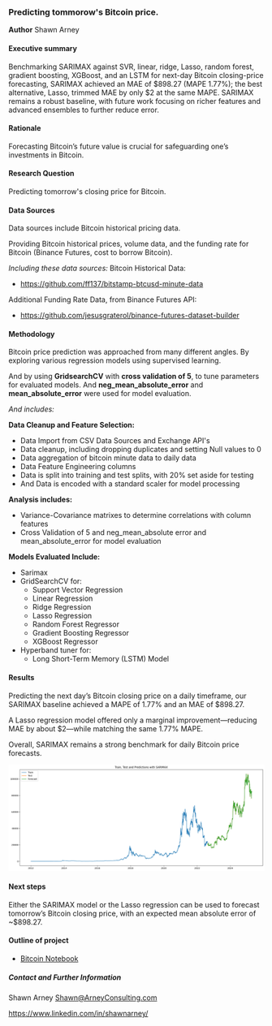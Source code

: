 ### Predicting tommorow's Bitcoin price.

**Author**
Shawn Arney

#### Executive summary
Benchmarking SARIMAX against SVR, linear, ridge, Lasso, random forest, gradient boosting, XGBoost, and an LSTM for next-day Bitcoin closing-price forecasting, SARIMAX achieved an MAE of $898.27 (MAPE 1.77%); the best alternative, Lasso, trimmed MAE by only $2 at the same MAPE. SARIMAX remains a robust baseline, with future work focusing on richer features and advanced ensembles to further reduce error.

#### Rationale
Forecasting Bitcoin’s future value is crucial for safeguarding one’s investments in Bitcoin.

#### Research Question
Predicting tomorrow's closing price for Bitcoin.

#### Data Sources
Data sources include Bitcoin historical pricing data. 

Providing Bitcoin historical prices, volume data, and the funding rate for Bitcoin (Binance Futures, cost to borrow Bitcoin).  

*Including these data sources:*
Bitcoin Historical Data:
- https://github.com/ff137/bitstamp-btcusd-minute-data

Additional Funding Rate Data, from Binance Futures API:
- https://github.com/jesusgraterol/binance-futures-dataset-builder

#### Methodology
Bitcoin price prediction was approached from many different angles.  By exploring various regression models using supervised learning.  

And by using **GridsearchCV** with **cross validation of 5**, to tune parameters for evaluated models.  And **neg_mean_absolute_error** and **mean_absolute_error** were used for model evaluation.

*And includes:*

**Data Cleanup and Feature Selection:**
- Data Import from CSV Data Sources and Exchange API's
- Data cleanup, including dropping duplicates and setting Null values to 0
- Data aggregation of bitcoin minute data to daily data
- Data Feature Engineering columns 
- Data is split into training and test splits, with 20% set aside for testing
- And Data is encoded with a standard scaler for model processing

**Analysis includes:**
- Variance-Covariance matrixes to determine correlations with column features
- Cross Validation of 5 and neg_mean_absolute error and mean_absolute_error for model evaluation

**Models Evaluated Include:**
- Sarimax
- GridSearchCV for:
    - Support Vector Regression 
    - Linear Regression 
    - Ridge Regression
    - Lasso Regression 
    - Random Forest Regressor
    - Gradient Boosting Regressor
    - XGBoost Regressor
- Hyperband tuner for: 
    - Long Short-Term Memory (LSTM) Model

#### Results
Predicting the next day’s Bitcoin closing price on a daily timeframe, our SARIMAX baseline achieved a MAPE of 1.77% and an MAE of $898.27. 

A Lasso regression model offered only a marginal improvement—reducing MAE by about $2—while matching the same 1.77% MAPE. 

Overall, SARIMAX remains a strong benchmark for daily Bitcoin price forecasts.

![sarimax](images/sarimax_results.png)

#### Next steps
Either the SARIMAX model or the Lasso regression can be used to forecast tomorrow’s Bitcoin closing price, with an expected mean absolute error of ~$898.27.

#### Outline of project

- [Bitcoin Notebook](https://github.com/shawnarneygit/ai_machine_learning/blob/master/bitcoin/bitcoin.ipynb)

##### Contact and Further Information
Shawn Arney
Shawn@ArneyConsulting.com

https://www.linkedin.com/in/shawnarney/
